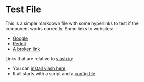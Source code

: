 # Test File

This is a simple markdown file with some hyperlinks to test if the component works correctly.
Some links to websites:

- [Google](https://www.google.com)
- [Reddit](https://www.reddit.com)
- [A broken link](http://microsoft.com/random-link)

Links that are relative to [viash.io](http://www.viash.io):

- You can [install viash here](/installation).
- It all starts with a script and a [config file](/reference/config/index.html).

